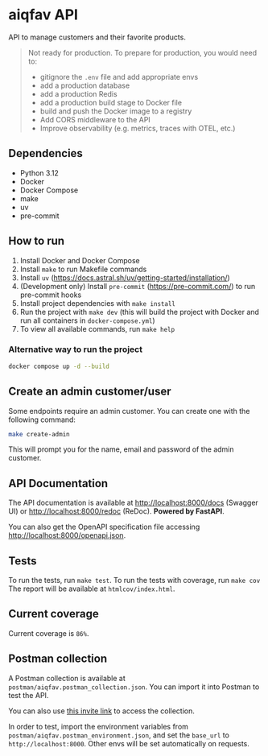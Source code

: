 # aiqfav API
API to manage customers and their favorite products.

> Not ready for production. To prepare for production, you would need to:
> - gitignore the `.env` file and add appropriate envs
> - add a production database
> - add a production Redis
> - add a production build stage to Docker file
> - build and push the Docker image to a registry
> - Add CORS middleware to the API
> - Improve observability (e.g. metrics, traces with OTEL, etc.)


## Dependencies

- Python 3.12
- Docker
- Docker Compose
- make
- uv
- pre-commit

## How to run

1. Install Docker and Docker Compose
2. Install `make` to run Makefile commands
3. Install `uv` (https://docs.astral.sh/uv/getting-started/installation/)
4. (Development only) Install `pre-commit` (https://pre-commit.com/) to run pre-commit hooks
5. Install project dependencies with `make install`
6. Run the project with `make dev` (this will build the project with Docker and run all containers in `docker-compose.yml`)
7. To view all available commands, run `make help`

### Alternative way to run the project
```bash
docker compose up -d --build
```

## Create an admin customer/user
Some endpoints require an admin customer. You can create one with the following command:
```bash
make create-admin
```

This will prompt you for the name, email and password of the admin customer.


## API Documentation
The API documentation is available at [http://localhost:8000/docs](http://localhost:8000/docs) (Swagger UI)
or [http://localhost:8000/redoc](http://localhost:8000/redoc) (ReDoc). **Powered by FastAPI**.

You can also get the OpenAPI specification file accessing [http://localhost:8000/openapi.json](http://localhost:8000/openapi.json).


## Tests
To run the tests, run `make test`.
To run the tests with coverage, run `make cov` The report will be available at `htmlcov/index.html`.


## Current coverage
Current coverage is `86%`.


## Postman collection
A Postman collection is available at `postman/aiqfav.postman_collection.json`.
You can import it into Postman to test the API.

You can also use [this invite link](https://app.getpostman.com/join-team?invite_code=5b3414e4715f76314c0b0e75967afe3705fb41be21b2da2481a9b90144537265&target_code=63f0fc0df654bb5d0ae9ca8fee5c236e) to access the collection.

In order to test, import the environment variables from `postman/aiqfav.postman_environment.json`,
and set the `base_url` to `http://localhost:8000`. Other envs will be set automatically on requests.
